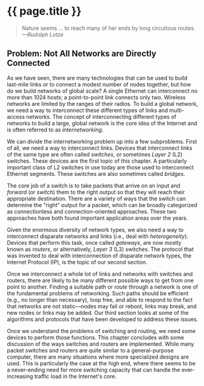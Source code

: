 # {{ page.title }}

> Nature seems ... to reach many of her ends by long circuitous routes.
> *—Rudolph Lotze*

## Problem: Not All Networks are Directly Connected

As we have seen, there are many technologies that can be used to build
last-mile links or to connect a modest number of nodes together, but
how do we build networks of global scale? A single Ethernet can
interconnect no more than 1024 hosts; a point-to-point link connects
only two. Wireless networks are limited by the ranges of their
radios. To build a global network, we need a way to interconnect these
different types of links and multi-access networks. The concept of
interconnecting different types of networks to build a large, global
network is the core idea of the Internet and is often referred to as
*internetworking*.

We can divide the internetworking problem up into a few subproblems.
First of all, we need a way to interconnect links. Devices that
interconnect links of the same type are often called *switches*, or
sometimes *Layer 2* (L2) switches. These devices are the first topic
of this chapter. A particularly important class of L2 switches in use
today are those used to interconnect Ethernet segments. These switches
are also sometimes called *bridges*.

The core job of a switch is to take packets that arrive on an input and
*forward* (or *switch*) them to the right output so that they will reach
their appropriate destination. There are a variety of ways that the
switch can determine the "right" output for a packet, which can be
broadly categorized as connectionless and connection-oriented
approaches. These two approaches have both found important application
areas over the years.

Given the enormous diversity of network types, we also need a way to
interconnect disparate networks and links (i.e., deal with
*heterogeneity*). Devices that perform this task, once called
*gateways*, are now mostly known as *routers*, or alternatively,
*Layer 3* (L3) switches. The protocol that was invented to deal with
interconnection of disparate network types, the Internet Protocol
(IP), is the topic of our second section.

Once we interconnect a whole lot of links and networks with switches and
routers, there are likely to be many different possible ways to get from
one point to another. Finding a suitable path or *route* through a
network is one of the fundamental problems of networking. Such paths
should be efficient (e.g., no longer than necessary), loop free, and
able to respond to the fact that networks are not static—nodes may
fail or reboot, links may break, and new nodes or links may be added.
Our third section looks at some of the algorithms and protocols that
have been developed to address these issues.

Once we understand the problems of switching and routing, we need some
devices to perform those functions. This chapter concludes with some
discussion of the ways switches and routers are implemented. While
many packet switches and routers are quite similar to a
general-purpose computer, there are many situations where more
specialized designs are used. This is particularly the case at the
high end, where there seems to be a never-ending need for more
switching capacity that can handle the ever-increasing traffic load in
the Internet's core.
